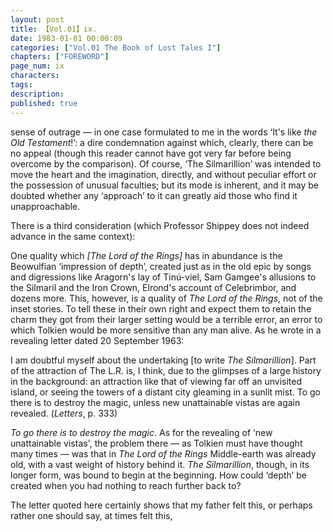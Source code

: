 ```yaml
---
layout: post
title: 【Vol.01】ix.
date: 1983-01-01 00:00:09
categories: ["Vol.01 The Book of Lost Tales I"]
chapters: ["FOREWORD"]
page_num: ix
characters: 
tags: 
description: 
published: true
---
```


<p style="text-indent: 0;">
sense of outrage — in one case formulated to me in the words ‘It's like <I>the Old Testament</I>!’: a dire condemnation against which, clearly, there can be no appeal (though this reader cannot have got very far before being overcome by the comparison). Of course, ‘The Silmarillion’ was intended to move the heart and the imagination, directly, and without peculiar effort or the possession of unusual faculties; but its mode is inherent, and it may be doubted whether any ‘approach’ to it can greatly aid those who find it unapproachable.
</p>

There is a third consideration (which Professor Shippey does not indeed advance in the same context):

One quality which <I>[The Lord of the Rings]</I> has in abundance is the Beowulfian ‘impression of depth’, created just as in the old epic by songs and digressions like Aragorn's lay of Tinú-viel, Sam Gamgee's allusions to the Silmaril and the Iron Crown, Elrond's account of Celebrimbor, and dozens more. This, however, is a quality of <I>The Lord of the Rings</I>, not of the inset stories. To tell these in their own right and expect them to retain the charm they got from their larger setting would be a terrible error, an error to which Tolkien would be more sensitive than any man alive. As he wrote in a revealing letter dated 20 September 1963:

I am doubtful myself about the undertaking [to write <I>The Silmarillion</I>]. Part of the attraction of The L.R. is, I think, due to the glimpses of a large history in the background: an attraction like that of viewing far off an unvisited island, or seeing the towers of a distant city gleaming in a sunlit mist. To go there is to destroy the magic, unless new unattainable vistas are again revealed. (<I>Letters</I>, p. 333)

<I>To go there is to destroy the magic</I>. As for the revealing of ‘new unattainable vistas', the problem there — as Tolkien must have thought many times — was that in <I>The Lord of the Rings</I> Middle-earth was already old, with a vast weight of history behind it. <I>The Silmarillion</I>, though, in its longer form, was bound to begin at the beginning. How could ‘depth’ be created when you had nothing to reach further back to?

The letter quoted here certainly shows that my father felt this, or perhaps rather one should say, at times felt this,


